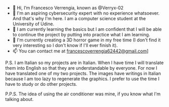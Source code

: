 - 👋 Hi, I’m Francesco Verrengia, known as @Verryx-02
- 👀 I'm an aspiring cybersecurity expert with no experience whatsoever. And that's why I'm here. I am a computer science student at the University of Udine.
- 🌱 I am currently learning the basics but I am confident that I will be able to continue the project by putting into practice what I am learning.
- 💞️ I'm currently creating a 3D horror game in my free time (I don't find it very interesting so I don't know if I'll ever finish it).
- 📫 You can contact me at francescoverrengia62442@gmail.com]

P.S. I am Italian so my projects are in Italian. When I have time I will translate them into English so that they are understandable by everyone.
For now I have translated one of my two projects. The images have writings in Italian because I am too lazy to regenerate the graphics. I prefer to use the time I have to study or do other projects.

P.P.S. The idea of ​​using the air conditioner was mine, if you know what I'm talking about.

<!---
Verryx-02/Verryx-02 is a ✨ special ✨ repository because its `README.md` (this file) appears on your GitHub profile.
You can click the Preview link to take a look at your changes.
--->
